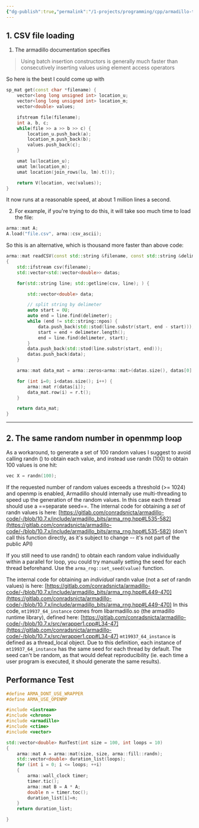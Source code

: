 ```yaml
---
{"dg-publish":true,"permalink":"/1-projects/programming/cpp/armadillo-tips/"}
---
```


## 1. CSV file loading 
1. The armadillo documentation specifies

> Using batch insertion constructors is generally much faster than consecutively inserting values using element access operators

So here is the best I could come up with

```cpp
sp_mat get(const char *filename) {         
    vector<long long unsigned int> location_u;
    vector<long long unsigned int> location_m;
    vector<double> values;                    

    ifstream file(filename);                  
    int a, b, c;                              
    while(file >> a >> b >> c) {                                   
        location_u.push_back(a);              
        location_m.push_back(b);              
        values.push_back(c);                  
    }                                         

    umat lu(location_u);                      
    umat lm(location_m);                      
    umat location(join_rows(lu, lm).t());     

    return V(location, vec(values));                                         
}                                             
```

It now runs at a reasonable speed, at about 1 million lines a second.


2. For example, if you're trying to do this, it will take soo much time to load the file:
```cpp
arma::mat A;
A.load("file.csv", arma::csv_ascii);
```
So this is an alternative, which is thousand more faster than above code:
```Cpp
arma::mat readCSV(const std::string &filename, const std::string &delimeter = ",")
{
    std::ifstream csv(filename);
    std::vector<std::vector<double>> datas;

    for(std::string line; std::getline(csv, line); ) {

        std::vector<double> data;

        // split string by delimeter
        auto start = 0U;
        auto end = line.find(delimeter);
        while (end != std::string::npos) {
            data.push_back(std::stod(line.substr(start, end - start)));
            start = end + delimeter.length();
            end = line.find(delimeter, start);
        }
        data.push_back(std::stod(line.substr(start, end)));
        datas.push_back(data);
    }

    arma::mat data_mat = arma::zeros<arma::mat>(datas.size(), datas[0].size());

    for (int i=0; i<datas.size(); i++) {
        arma::mat r(datas[i]);
        data_mat.row(i) = r.t();
    }

    return data_mat;
}
```

---
## 2. The same random number in openmmp loop
As a workaround, to generate a set of 100 random values I suggest to avoid calling randn () to obtain each value, and instead use randn (100) to obtain 100 values is one hit:

``` cpp
vec X = randn(100);
```

If the requested number of random values exceeds a threshold (>= 1024) and openmp is enabled, Armadillo should internally use multi-threading to speed up the generation of the random values. In this case each thread should use a ==separate seed==. The internal code for obtaining a _set_ of randn values is here: [https://gitlab.com/conradsnicta/armadillo-code/-/blob/10.7.x/include/armadillo_bits/arma_rng.hpp#L535-582](https://gitlab.com/conradsnicta/armadillo-code/-/blob/10.7.x/include/armadillo_bits/arma_rng.hpp#L535-582) (don't call this function directly, as it's subject to change -- it's not part of the public API)

 If you still need to use randn() to obtain each random value individually within a parallel for loop, you could try manually setting the seed for each thread beforehand. Use the `arma_rng::set_seed(value)` function.

The internal code for obtaining an _individual_ randn value (not a _set_ of randn values) is here: [https://gitlab.com/conradsnicta/armadillo-code/-/blob/10.7.x/include/armadillo_bits/arma_rng.hpp#L449-470](https://gitlab.com/conradsnicta/armadillo-code/-/blob/10.7.x/include/armadillo_bits/arma_rng.hpp#L449-470) In this code, `mt19937_64_instance` comes from libarmadillo.so (the armadillo runtime library), defined here: [https://gitlab.com/conradsnicta/armadillo-code/-/blob/10.7.x/src/wrapper1.cpp#L34-47](https://gitlab.com/conradsnicta/armadillo-code/-/blob/10.7.x/src/wrapper1.cpp#L34-47) `mt19937_64_instance` is defined as a thread_local object. Due to this definition, each instance of `mt19937_64_instance` has the same seed for each thread by default. The seed can't be random, as that would defeat reproducibility (ie. each time a user program is executed, it should generate the same results).


## Performance Test
```cpp
#define ARMA_DONT_USE_WRAPPER
#define ARMA_USE_OPENMP

#include <iostream>
#include <chrono>
#include <armadillo>
#include <ctime>
#include <vector>

std::vector<double> RunTest(int size = 100, int loops = 10)
{
    arma::mat A = arma::mat(size, size, arma::fill::randn);
    std::vector<double> duration_list(loops);
    for (int i = 0; i <= loops; ++i)
    {
        arma::wall_clock timer;
        timer.tic();
        arma::mat B = A * A;
        double n = timer.toc();
        duration_list[i]=n;
    }
    return duration_list;

}
```